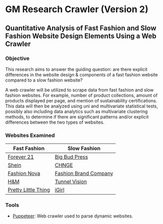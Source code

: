 # GM Research Crawler (Version 2)

## Quantitative Analysis of Fast Fashion and Slow Fashion Website Design Elements Using a Web Crawler

### Objective

This research aims to answer the guiding question: are there explicit differences in the website design & components of a fast fashion website compared to a slow fashion website?

A web crawler will be utilized to scrape data from fast fashion and slow fashion websites. For example, number of product collections, amount of products displayed per page, and mention of sustainability certifications. This data will then be analyzed using uni and multivariate statistical tests, possibly also including data analytics such as multivariate clustering methods, to determine if there are significant patterns and/or explicit differences between the two types of websites.

### Websites Examined

| Fast Fashion                                            | Slow Fashion                                                 |
| ------------------------------------------------------- | ------------------------------------------------------------ |
| [Forever 21](https://www.forever21.com)                 | [Big Bud Press](https://bigbudpress.com)                     |
| [Shein](https://us.shein.com)                           | [CHNGE](https://chnge.com)                                   |
| [Fashion Nova](https://www.fashionnova.com)             | [Fashion Brand Company](https://www.fashionbrandcompany.com) |
| [H&M](https://www2.hm.com/en_us/index.html)             | [Tunnel Vision](https://shoptunnelvision.com)                |
| [Pretty Little Thing](https://www.prettylittlething.us) | [iGirl](https://igirlworld.com)                              |

### Tools

- [Puppeteer](https://github.com/puppeteer/puppeteer): Web crawler used to parse dynamic websites.
